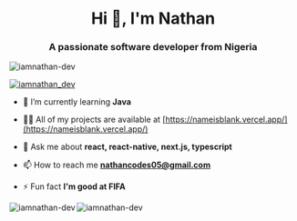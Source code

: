 <h1 align="center">Hi 👋, I'm Nathan</h1>
<h3 align="center">A passionate software developer from Nigeria</h3>

<p align="left"> <img src="https://komarev.com/ghpvc/?username=iamnathan-dev&label=Profile%20views&color=0e75b6&style=flat" alt="iamnathan-dev" /> </p>

<p align="left"> <a href="https://twitter.com/iamnathan_dev" target="blank"><img src="https://img.shields.io/twitter/follow/iamnathan_dev?logo=twitter&style=for-the-badge" alt="iamnathan_dev" /></a> </p>

- 🌱 I’m currently learning **Java**

- 👨‍💻 All of my projects are available at [https://nameisblank.vercel.app/](https://nameisblank.vercel.app/)

- 💬 Ask me about **react, react-native, next.js, typescript**

- 📫 How to reach me **nathancodes05@gmail.com**

- ⚡ Fun fact **I'm good at FIFA**

<p><img align="left" src="https://github-readme-stats.vercel.app/api/top-langs?username=iamnathan-dev&show_icons=true&locale=en&layout=compact&theme=dark" alt="iamnathan-dev" /></p>
<p><img align="center" src="https://github-readme-streak-stats.herokuapp.com/?user=iamnathan-dev&theme=dark" alt="iamnathan-dev" /></p>
